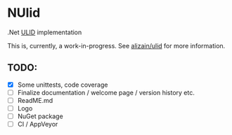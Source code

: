 # NUlid
.Net [ULID](https://github.com/alizain/ulid/blob/master/README.md) implementation

This is, currently, a work-in-progress. See [alizain/ulid](https://github.com/alizain/ulid) for more information.

## TODO:

- [X] Some unittests, code coverage
- [ ] Finalize documentation / welcome page / version history etc.
- [ ] ReadME.md
- [ ] Logo
- [ ] NuGet package
- [ ] CI / AppVeyor
